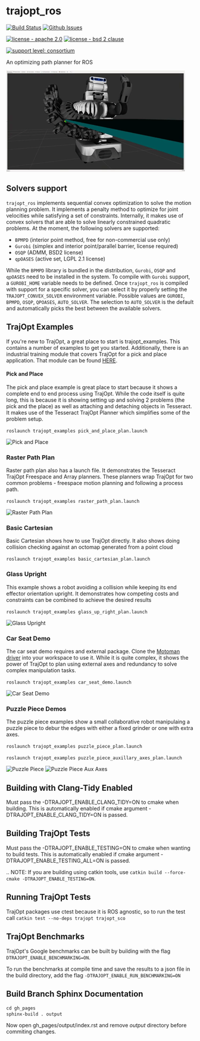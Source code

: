 # trajopt_ros

[![Build Status](https://travis-ci.com/ros-industrial-consortium/trajopt_ros.svg?branch=master)](https://travis-ci.com/ros-industrial-consortium/trajopt_ros)
[![Github Issues](https://img.shields.io/github/issues/ros-industrial-consortium/trajopt_ros.svg)](http://github.com/ros-industrial-consortium/trajopt_ros/issues)

[![license - apache 2.0](https://img.shields.io/:license-Apache%202.0-yellowgreen.svg)](https://opensource.org/licenses/Apache-2.0)
[![license - bsd 2 clause](https://img.shields.io/:license-BSD%202--Clause-blue.svg)](https://opensource.org/licenses/BSD-2-Clause)

[![support level: consortium](https://img.shields.io/badge/support%20level-consortium-brightgreen.png)](http://rosindustrial.org/news/2016/10/7/better-supporting-a-growing-ros-industrial-software-platform)

An optimizing path planner for ROS

![PR2 Table](gh_pages/_static/example_gifs/PR2_table.gif)

## Solvers support
`trajopt_ros` implements sequential convex optimization to solve the motion planning problem.
It implements a penalty method to optimize for joint velocities while satisfying a set of constraints.
Internally, it makes use of convex solvers that are able to solve linearly constrained quadratic problems.
At the moment, the following solvers are supported:
- `BPMPD` (interior point method, free for non-commercial use only)
- `Gurobi` (simplex and interior point/parallel barrier, license required)
- `OSQP` (ADMM, BSD2 license)
- `qpOASES` (active set, LGPL 2.1 license)

While the `BPMPD` library is bundled in the distribution, `Gurobi`, `OSQP` and `qpOASES` need to be installed in the system.
To compile with `Gurobi` support, a `GUROBI_HOME` variable needs to be defined.
Once `trajopt_ros` is compiled with support for a specific solver, you can select it by properly setting the `TRAJOPT_CONVEX_SOLVER` environment variable. Possible values are `GUROBI`, `BPMPD`, `OSQP`, `QPOASES`, `AUTO_SOLVER`.
The selection to `AUTO_SOLVER` is the default and automatically picks the best between the available solvers.

## TrajOpt Examples
If you're new to TrajOpt, a great place to start is trajopt_examples. This contains a number of examples to get you started. Additionally, there is an industrial training module that covers TrajOpt for a pick and place application. That module can be found [HERE](https://industrial-training-master.readthedocs.io/en/melodic/_source/demo3/index.html).
#### Pick and Place
The pick and place example is great place to start because it shows a complete end to end process using TrajOpt. While the code itself is quite long, this is because it is showing setting up and solving 2 problems (the pick and the place) as well as attaching and detaching objects in Tesseract. It makes use of the Tesseract TrajOpt Planner which simplifies some of the problem setup.

```roslaunch trajopt_examples pick_and_place_plan.launch```

![Pick and Place](gh_pages/_static/example_gifs/pick_and_place.gif)

### Raster Path Plan
Raster path plan also has a launch file. It demonstrates the Tesseract TrajOpt Freespace and Array planners. These planners wrap TrajOpt for two common problems - freespace motion planning and following a process path.

```roslaunch trajopt_examples raster_path_plan.launch```

![Raster Path Plan](gh_pages/_static/example_gifs/raster_path.gif)

### Basic Cartesian
Basic Cartesian shows how to use TrajOpt directly. It also shows doing collision checking against an octomap generated from a point cloud

```roslaunch trajopt_examples basic_cartesian_plan.launch```

### Glass Upright
This example shows a robot avoiding a collision while keeping its end effector orientation upright. It demonstrates how competing costs and constraints can be combined to achieve the desired results

```roslaunch trajopt_examples glass_up_right_plan.launch```

![Glass Upright](gh_pages/_static/example_gifs/glass_upright.gif)

### Car Seat Demo
The car seat demo requires and external package. Clone the [Motoman driver](https://github.com/ros-industrial/motoman) into your workspace to use it. While it is quite complex, it shows the power of TrajOpt to plan using external axes and redundancy to solve complex manipulation tasks.

```roslaunch trajopt_examples car_seat_demo.launch```

![Car Seat Demo](gh_pages/_static/car_seat_demo.png)

### Puzzle Piece Demos
The puzzle piece examples show a small collaborative robot manipulaing a puzzle piece to debur the edges with either a fixed grinder or one with extra axes.

```roslaunch trajopt_examples puzzle_piece_plan.launch```

```roslaunch trajopt_examples puzzle_piece_auxillary_axes_plan.launch```


![Puzzle Piece](gh_pages/_static/example_gifs/puzzle_piece.gif)  ![Puzzle Piece Aux Axes](gh_pages/_static/example_gifs/puzzle_piece_with_positioner.gif)


## Building with Clang-Tidy Enabled

Must pass the -DTRAJOPT_ENABLE_CLANG_TIDY=ON to cmake when building. This is automatically enabled if cmake argument -DTRAJOPT_ENABLE_CLANG_TIDY=ON is passed.

## Building TrajOpt Tests

Must pass the -DTRAJOPT_ENABLE_TESTING=ON to cmake when wanting to build tests. This is automatically enabled if cmake argument -DTRAJOPT_ENABLE_TESTING_ALL=ON is passed.

.. NOTE: If you are building using catkin tools, use `catkin build --force-cmake -DTRAJOPT_ENABLE_TESTING=ON`.

## Running TrajOpt Tests

TrajOpt packages use ctest because it is ROS agnostic, so to run the test call `catkin test --no-deps trajopt trajopt_sco`

## TrajOpt Benchmarks

TrajOpt's Google benchmarks can be built by building with the flag `DTRAJOPT_ENABLE_BENCHMARKING=ON`.

To run the benchmarks at compile time and save the results to a json file in the build directory, add the flag `-DTRAJOPT_ENABLE_RUN_BENCHMARKING=ON`

## Build Branch Sphinx Documentation

```
cd gh_pages
sphinx-build . output
```
Now open gh_pages/output/index.rst and remove *output* directory before commiting changes.
